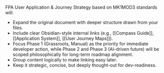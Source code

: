 FPA User Application & Journey Strategy based on MK1MOD3 standards will:  
- Expand the original document with deeper structure drawn from your files.  
- Include clear Obsidian-style internal links (e.g., [[Compass Guide]], [[Application System]], [[User Journey Maps]]).  
- Focus Phase 1 (Grassroots, Manual) as the priority for immediate developer action, while Phase 2 and Phase 3 (AI-driven future) will be scoped philosophically for long-term roadmap alignment.  
- Group content logically to make linking easy later.  
- Keep it strategic, concise, but deeply thought-out for dev-readiness.